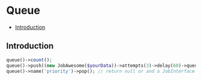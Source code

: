 # Queue

- [Introduction](#introduction)

## Introduction
```php
queue()->count();
queue()->push((new JobAwesome($yourData))->attempts(3)->delay(60)->queue('priority'));
queue()->name('priority')->pop(); // return null or and a JobInterface
```